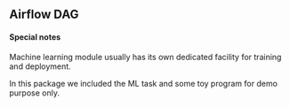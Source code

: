 ## Airflow DAG

#### Special notes
Machine learning module usually has its own dedicated facility for training and deployment.

In this package we included the ML task and some toy program for demo purpose only.

